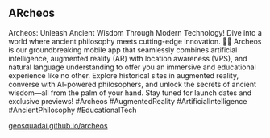 ## ARcheos

Archeos: Unleash Ancient Wisdom Through Modern Technology!
Dive into a world where ancient philosophy meets cutting-edge innovation. 📜✨ Archeos is our groundbreaking mobile app that seamlessly combines artificial intelligence, augmented reality (AR) with location awareness (VPS), and natural language understanding to offer you an immersive and educational experience like no other.
Explore historical sites in augmented reality, converse with AI-powered philosophers, and unlock the secrets of ancient wisdom—all from the palm of your hand.
Stay tuned for launch dates and exclusive previews!
#Archeos #AugmentedReality #ArtificialIntelligence #AncientPhilosophy #EducationalTech

[geosquadai.github.io/archeos](https://geosquadai.github.io/archeos)

<!--

**Here are some ideas to get you started:**

🙋‍♀️ A short introduction - what is your organization all about?
🌈 Contribution guidelines - how can the community get involved?
👩‍💻 Useful resources - where can the community find your docs? Is there anything else the community should know?
🍿 Fun facts - what does your team eat for breakfast?
🧙 Remember, you can do mighty things with the power of [Markdown](https://docs.github.com/github/writing-on-github/getting-started-with-writing-and-formatting-on-github/basic-writing-and-formatting-syntax)
-->
